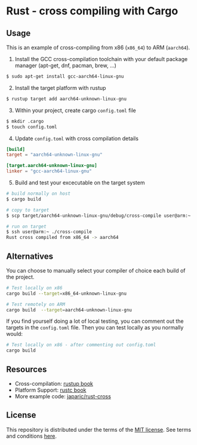 # Rust - cross compiling with Cargo

## Usage

This is an example of cross-compiling from x86 (`x86_64`) to ARM (`aarch64`).

1. Install the GCC cross-compilation toolchain with your default package manager (apt-get, dnf, pacman, brew, ...)

```bash
$ sudo apt-get install gcc-aarch64-linux-gnu
```

2. Install the target platform with rustup

```bash
$ rustup target add aarch64-unknown-linux-gnu
```

3. Within your project, create cargo `config.toml` file

```bash
$ mkdir .cargo
$ touch config.toml
```

4. Update `config.toml` with cross compilation details

```toml
[build]
target = "aarch64-unknown-linux-gnu"

[target.aarch64-unknown-linux-gnu]
linker = "gcc-aarch64-linux-gnu"
```

5. Build and test your excecutable on the target system

```bash
# build normally on host
$ cargo build

# copy to target
$ scp target/aarch64-unknown-linux-gnu/debug/cross-compile user@arm:~

# run on target
$ ssh user@arm:~ ./cross-compile
Rust cross compiled from x86_64 -> aarch64
```

## Alternatives

You can choose to manually select your compiler of choice each build of the project.

```bash
# Test locally on x86
cargo build --target=x86_64-unknown-linux-gnu

# Test remotely on ARM
cargo build  --target=aarch64-unknown-linux-gnu
```

If you find yourself doing a lot of local testing, you can comment out the targets in the `config.toml` file. Then you can test locally as you normally would:

```bash
# Test locally on x86 - after commenting out config.toml
cargo build
```

## Resources

- Cross-compilation: [rustup book](https://rust-lang.github.io/rustup/cross-compilation.html)
- Platform Support: [rustc book](https://doc.rust-lang.org/nightly/rustc/platform-support.html)
- More example code: [japaric/rust-cross](https://github.com/japaric/rust-cross)

## License

This repository is distributed under the terms of the [MIT license](https://opensource.org/licenses/MIT). See terms and conditions [here](./LICENSE-MIT).
